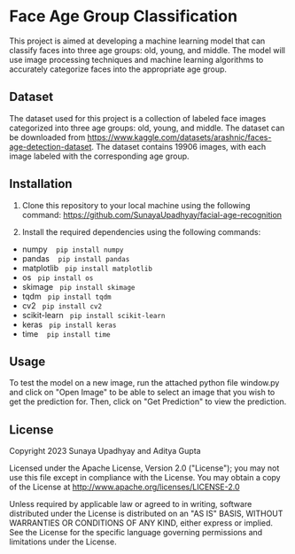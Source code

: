 # Face Age Group Classification

This project is aimed at developing a machine learning model that can classify faces into three age groups: old, young, and middle. The model will use image processing techniques and machine learning algorithms to accurately categorize faces into the appropriate age group.

## Dataset

The dataset used for this project is a collection of labeled face images categorized into three age groups: old, young, and middle. The dataset can be downloaded from https://www.kaggle.com/datasets/arashnic/faces-age-detection-dataset. The dataset contains 19906 images, with each image labeled with the corresponding age group.

## Installation

1. Clone this repository to your local machine using the following command: https://github.com/SunayaUpadhyay/facial-age-recognition

2. Install the required dependencies using the following commands:

- numpy &nbsp;&nbsp; `pip install numpy`
- pandas &nbsp;&nbsp; `pip install pandas`
- matplotlib&nbsp;&nbsp; `pip install matplotlib`
- os&nbsp;&nbsp; `pip install os`
- skimage&nbsp;&nbsp; `pip install skimage`
- tqdm&nbsp;&nbsp; `pip install tqdm`
- cv2&nbsp;&nbsp; `pip install cv2`
- scikit-learn&nbsp;&nbsp; `pip install scikit-learn`
- keras&nbsp;&nbsp; `pip install keras`
- time &nbsp;&nbsp; `pip install time`

## Usage
To test the model on a new image, run the attached python file window.py and click on "Open Image" to be able to select an image that you wish to get the prediction for. Then, click on "Get Prediction" to view the prediction.
## License
Copyright 2023 Sunaya Upadhyay and Aditya Gupta

Licensed under the Apache License, Version 2.0 ("License"); you may not use this file except in compliance with the License. You may obtain a copy of the License at http://www.apache.org/licenses/LICENSE-2.0

Unless required by applicable law or agreed to in writing, software distributed under the License is distributed on an "AS IS" BASIS, WITHOUT WARRANTIES OR CONDITIONS OF ANY KIND, either express or implied. See the License for the specific language governing permissions and limitations under the License.




